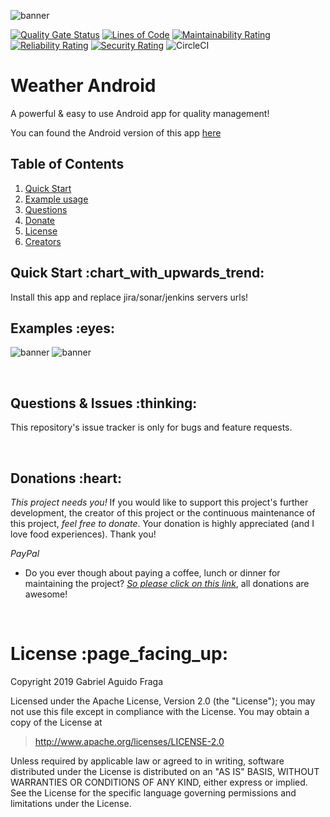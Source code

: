 ![banner](https://raw.github.com/kaapiel/Raw-content/master/Weather-iOS/banner.png)

[![Quality Gate Status](https://sonarcloud.io/api/project_badges/measure?project=weather-ios&metric=alert_status)](https://sonarcloud.io/dashboard?id=weather-ios)
[![Lines of Code](https://sonarcloud.io/api/project_badges/measure?project=weather-ios&metric=ncloc)](https://sonarcloud.io/dashboard?id=weather-ios)
[![Maintainability Rating](https://sonarcloud.io/api/project_badges/measure?project=weather-ios&metric=sqale_rating)](https://sonarcloud.io/dashboard?id=weather-ios)
[![Reliability Rating](https://sonarcloud.io/api/project_badges/measure?project=weather-ios&metric=reliability_rating)](https://sonarcloud.io/dashboard?id=weather-ios)
[![Security Rating](https://sonarcloud.io/api/project_badges/measure?project=weather-ios&metric=security_rating)](https://sonarcloud.io/dashboard?id=weather-ios)
![CircleCI](https://img.shields.io/circleci/build/github/kaapiel/Weather-iOS/master)

# Weather Android
A powerful & easy to use Android app for quality management!

You can found the Android version of this app [here](https://github.com/kaapiel/Weather-Android)

## Table of Contents
1. [Quick Start](#quick-start)
1. [Example usage](#examples)
1. [Questions](#report)
1. [Donate](#donate)
1. [License](#licence)
1. [Creators](#creators)

<h2 id="quick-start">Quick Start :chart_with_upwards_trend:</h2>
Install this app and replace jira/sonar/jenkins servers urls!

<br/>

<h2 id="examples">Examples :eyes:</h2>

![banner](https://raw.github.com/kaapiel/Raw-content/master/Weather-iOS/example-1.png)
![banner](https://raw.github.com/kaapiel/Raw-content/master/Weather-iOS/example-2.png)

<br/>

<h2 id="report">Questions & Issues :thinking:</h2>

This repository's issue tracker is only for bugs and feature requests.  

<br/>

<h2 id="donate">Donations :heart:</h2>

*This project needs you!* If you would like to support this project's further development, the creator of this project or the continuous maintenance of this project, *feel free to donate*. Your donation is highly appreciated (and I love food experiences). Thank you!

*PayPal*

- Do you ever though about paying a coffee, lunch or dinner for maintaining the project? [*So please click on this link*](https://www.paypal.com/cgi-bin/webscr?cmd=_donations&business=gabriel_aguido@hotmail.com&lc=US&item_name=Donation+to+Weather+iOS+Maintenance&no_note=0&cn=&currency_code=USD&bn=PP-DonationsBF:btn_donateCC_LG.gif:NonHosted), all donations are awesome!

<br/>

<h1 id="license">License :page_facing_up:</h1>

Copyright 2019 Gabriel Aguido Fraga

Licensed under the Apache License, Version 2.0 (the "License");
you may not use this file except in compliance with the License.
You may obtain a copy of the License at

> http://www.apache.org/licenses/LICENSE-2.0

Unless required by applicable law or agreed to in writing, software
distributed under the License is distributed on an "AS IS" BASIS,
WITHOUT WARRANTIES OR CONDITIONS OF ANY KIND, either express or implied.
See the License for the specific language governing permissions and
limitations under the License.

<br/>
